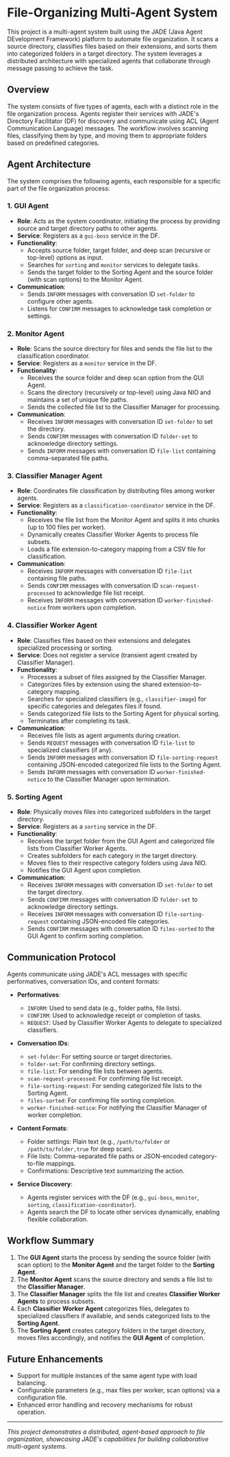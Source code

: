 # File-Organizing Multi-Agent System

This project is a multi-agent system built using the JADE (Java Agent DEvelopment Framework) platform to automate file organization. It scans a source directory, classifies files based on their extensions, and sorts them into categorized folders in a target directory. The system leverages a distributed architecture with specialized agents that collaborate through message passing to achieve the task.

## Overview

The system consists of five types of agents, each with a distinct role in the file organization process. Agents register their services with JADE's Directory Facilitator (DF) for discovery and communicate using ACL (Agent Communication Language) messages. The workflow involves scanning files, classifying them by type, and moving them to appropriate folders based on predefined categories.

## Agent Architecture

The system comprises the following agents, each responsible for a specific part of the file organization process:

### 1. GUI Agent
- **Role**: Acts as the system coordinator, initiating the process by providing source and target directory paths to other agents.
- **Service**: Registers as a `gui-boss` service in the DF.
- **Functionality**:
    - Accepts source folder, target folder, and deep scan (recursive or top-level) options as input.
    - Searches for `sorting` and `monitor` services to delegate tasks.
    - Sends the target folder to the Sorting Agent and the source folder (with scan options) to the Monitor Agent.
- **Communication**:
    - Sends `INFORM` messages with conversation ID `set-folder` to configure other agents.
    - Listens for `CONFIRM` messages to acknowledge task completion or settings.

### 2. Monitor Agent
- **Role**: Scans the source directory for files and sends the file list to the classification coordinator.
- **Service**: Registers as a `monitor` service in the DF.
- **Functionality**:
    - Receives the source folder and deep scan option from the GUI Agent.
    - Scans the directory (recursively or top-level) using Java NIO and maintains a set of unique file paths.
    - Sends the collected file list to the Classifier Manager for processing.
- **Communication**:
    - Receives `INFORM` messages with conversation ID `set-folder` to set the directory.
    - Sends `CONFIRM` messages with conversation ID `folder-set` to acknowledge directory settings.
    - Sends `INFORM` messages with conversation ID `file-list` containing comma-separated file paths.

### 3. Classifier Manager Agent
- **Role**: Coordinates file classification by distributing files among worker agents.
- **Service**: Registers as a `classification-coordinator` service in the DF.
- **Functionality**:
    - Receives the file list from the Monitor Agent and splits it into chunks (up to 100 files per worker).
    - Dynamically creates Classifier Worker Agents to process file subsets.
    - Loads a file extension-to-category mapping from a CSV file for classification.
- **Communication**:
    - Receives `INFORM` messages with conversation ID `file-list` containing file paths.
    - Sends `CONFIRM` messages with conversation ID `scan-request-processed` to acknowledge file list receipt.
    - Receives `INFORM` messages with conversation ID `worker-finished-notice` from workers upon completion.

### 4. Classifier Worker Agent
- **Role**: Classifies files based on their extensions and delegates specialized processing or sorting.
- **Service**: Does not register a service (transient agent created by Classifier Manager).
- **Functionality**:
    - Processes a subset of files assigned by the Classifier Manager.
    - Categorizes files by extension using the shared extension-to-category mapping.
    - Searches for specialized classifiers (e.g., `classifier-image`) for specific categories and delegates files if found.
    - Sends categorized file lists to the Sorting Agent for physical sorting.
    - Terminates after completing its task.
- **Communication**:
    - Receives file lists as agent arguments during creation.
    - Sends `REQUEST` messages with conversation ID `file-list` to specialized classifiers (if any).
    - Sends `INFORM` messages with conversation ID `file-sorting-request` containing JSON-encoded categorized file lists to the Sorting Agent.
    - Sends `INFORM` messages with conversation ID `worker-finished-notice` to the Classifier Manager upon termination.

### 5. Sorting Agent
- **Role**: Physically moves files into categorized subfolders in the target directory.
- **Service**: Registers as a `sorting` service in the DF.
- **Functionality**:
    - Receives the target folder from the GUI Agent and categorized file lists from Classifier Worker Agents.
    - Creates subfolders for each category in the target directory.
    - Moves files to their respective category folders using Java NIO.
    - Notifies the GUI Agent upon completion.
- **Communication**:
    - Receives `INFORM` messages with conversation ID `set-folder` to set the target directory.
    - Sends `CONFIRM` messages with conversation ID `folder-set` to acknowledge directory settings.
    - Receives `INFORM` messages with conversation ID `file-sorting-request` containing JSON-encoded file categories.
    - Sends `CONFIRM` messages with conversation ID `files-sorted` to the GUI Agent to confirm sorting completion.

## Communication Protocol

Agents communicate using JADE's ACL messages with specific performatives, conversation IDs, and content formats:

- **Performatives**:
    - `INFORM`: Used to send data (e.g., folder paths, file lists).
    - `CONFIRM`: Used to acknowledge receipt or completion of tasks.
    - `REQUEST`: Used by Classifier Worker Agents to delegate to specialized classifiers.

- **Conversation IDs**:
    - `set-folder`: For setting source or target directories.
    - `folder-set`: For confirming directory settings.
    - `file-list`: For sending file lists between agents.
    - `scan-request-processed`: For confirming file list receipt.
    - `file-sorting-request`: For sending categorized file lists to the Sorting Agent.
    - `files-sorted`: For confirming file sorting completion.
    - `worker-finished-notice`: For notifying the Classifier Manager of worker completion.

- **Content Formats**:
    - Folder settings: Plain text (e.g., `/path/to/folder` or `/path/to/folder,true` for deep scan).
    - File lists: Comma-separated file paths or JSON-encoded category-to-file mappings.
    - Confirmations: Descriptive text summarizing the action.

- **Service Discovery**:
    - Agents register services with the DF (e.g., `gui-boss`, `monitor`, `sorting`, `classification-coordinator`).
    - Agents search the DF to locate other services dynamically, enabling flexible collaboration.

## Workflow Summary

1. The **GUI Agent** starts the process by sending the source folder (with scan option) to the **Monitor Agent** and the target folder to the **Sorting Agent**.
2. The **Monitor Agent** scans the source directory and sends a file list to the **Classifier Manager**.
3. The **Classifier Manager** splits the file list and creates **Classifier Worker Agents** to process subsets.
4. Each **Classifier Worker Agent** categorizes files, delegates to specialized classifiers if available, and sends categorized lists to the **Sorting Agent**.
5. The **Sorting Agent** creates category folders in the target directory, moves files accordingly, and notifies the **GUI Agent** of completion.


## Future Enhancements

- Support for multiple instances of the same agent type with load balancing.
- Configurable parameters (e.g., max files per worker, scan options) via a configuration file.
- Enhanced error handling and recovery mechanisms for robust operation.

---

*This project demonstrates a distributed, agent-based approach to file organization, showcasing JADE's capabilities for building collaborative multi-agent systems.*